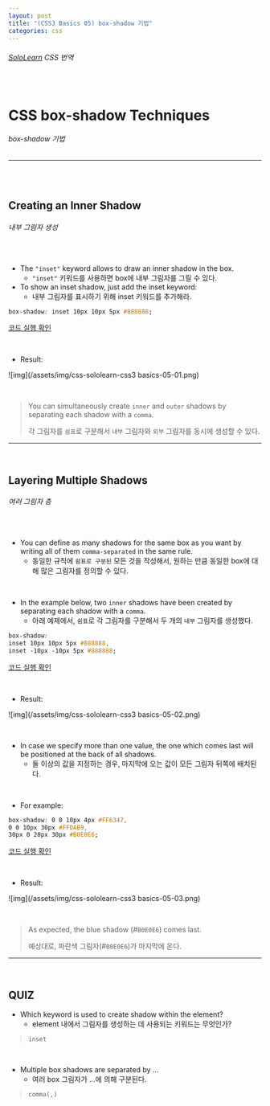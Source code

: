 ```yaml
---
layout: post
title: "(CSS3 Basics 05) box-shadow 기법"
categories: css
---
```


###### [SoloLearn](https://www.sololearn.com/) CSS 번역

<br>

# CSS box-shadow Techniques

###### box-shadow 기법

------

<br>

<br>

## Creating an Inner Shadow

###### 내부 그림자 생성

<br>

- The `"inset"` keyword allows to draw an inner shadow in the box.
  - `"inset"` 키워드를 사용하면 box에 내부 그림자를 그릴 수 있다.
- To show an inset shadow, just add the inset keyword:
  - 내부 그림자를 표시하기 위해 inset 키워드를 추가해라.

```css
box-shadow: inset 10px 10px 5px #888888;
```

[코드 실행 확인](https://code.sololearn.com/586/#css)

<br>

- Result:

![img](/assets/img/css-sololearn-css3 basics-05-01.png)

<br>

> You can simultaneously create `inner` and `outer` shadows by separating each shadow with a `comma`.
>
> 각 그림자를 `쉼표`로 구분해서 `내부` 그림자와 `외부` 그림자를 동시에 생성할 수 있다.

------

<br>

## Layering Multiple Shadows

###### 여러 그림자 층

<br>

- You can define as many shadows for the same box as you want by writing all of them `comma-separated` in the same rule.
  - 동일한 규칙에 `쉼표로 구분된` 모든 것을 작성해서, 원하는 만큼 동일한 box에 대해 많은 그림자를 정의할 수 있다.

<br>

- In the example below, two `inner` shadows have been created by separating each shadow with a `comma`.
  - 아래 예제에서, `쉼표`로 각 그림자를 구분해서 두 개의 `내부` 그림자를 생성했다.

```css
box-shadow:
inset 10px 10px 5px #888888,
inset -10px -10px 5px #888888;
```

[코드 실행 확인](https://code.sololearn.com/587/#css)

<br>

- Result:

![img](/assets/img/css-sololearn-css3 basics-05-02.png)

<br>

- In case we specify more than one value, the one which comes last will be positioned at the back of all shadows.
  - 둘 이상의 값을 지정하는 경우, 마지막에 오는 값이 모든 그림자 뒤쪽에 배치된다.

<br>

- For example:

```css
box-shadow: 0 0 10px 4px #FF6347,
0 0 10px 30px #FFDAB9,
30px 0 20px 30px #B0E0E6;
```

[코드 실행 확인](https://code.sololearn.com/588/#css)

<br>

- Result:

![img](/assets/img/css-sololearn-css3 basics-05-03.png)

<br>

> As expected, the blue shadow (\#`B0E0E6`) comes last.
>
> 예상대로, 파란색 그림자(\#`B0E0E6`)가 마지막에 온다.

------

<br>

## QUIZ

- Which keyword is used to create shadow within the element?
  - element 내에서 그림자를 생성하는 데 사용되는 키워드는 무엇인가?

> `inset`

<br>

- Multiple box shadows are separated by ...
  - 여러 box 그림자가 ...에 의해 구분된다.

> `comma(,)`

<br>